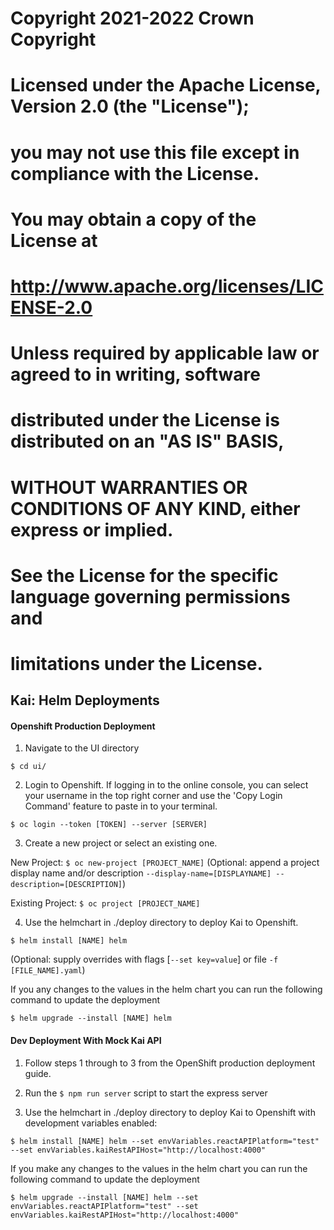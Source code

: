 # Copyright 2021-2022 Crown Copyright
#
# Licensed under the Apache License, Version 2.0 (the "License");
# you may not use this file except in compliance with the License.
# You may obtain a copy of the License at
#
#     http://www.apache.org/licenses/LICENSE-2.0
#
# Unless required by applicable law or agreed to in writing, software
# distributed under the License is distributed on an "AS IS" BASIS,
# WITHOUT WARRANTIES OR CONDITIONS OF ANY KIND, either express or implied.
# See the License for the specific language governing permissions and
# limitations under the License.


## Kai: Helm Deployments

#### Openshift Production Deployment

1. Navigate to the UI directory

`$ cd ui/`

2. Login to Openshift. If logging in to the online console, you can select your username in the top right corner and use the 'Copy Login Command' feature to paste in to your terminal.

`$ oc login --token [TOKEN] --server [SERVER]`

3. Create a new project or select an existing one.

New Project: `$ oc new-project [PROJECT_NAME]`
(Optional: append a project display name and/or description `--display-name=[DISPLAYNAME] --description=[DESCRIPTION]`)

Existing Project: `$ oc project [PROJECT_NAME]`

4. Use the helmchart in ./deploy directory to deploy Kai to Openshift.

`$ helm install [NAME] helm`

(Optional: supply overrides with flags [`--set key=value`] or file `-f [FILE_NAME].yaml`)

If you any changes to the values in the helm chart you can run the following command to update the deployment

`$ helm upgrade --install [NAME] helm`

#### Dev Deployment With Mock Kai API

1. Follow steps 1 through to 3 from the OpenShift production deployment guide.

2. Run the `$ npm run server` script to start the express server

3. Use the helmchart in ./deploy directory to deploy Kai to Openshift with development variables enabled:

`$ helm install [NAME] helm --set envVariables.reactAPIPlatform="test" --set envVariables.kaiRestAPIHost="http://localhost:4000"`

If you make any changes to the values in the helm chart you can run the following command to update the deployment

`$ helm upgrade --install [NAME] helm --set envVariables.reactAPIPlatform="test" --set envVariables.kaiRestAPIHost="http://localhost:4000"`

